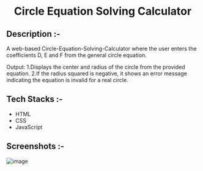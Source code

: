# <p align="center">Circle Equation Solving Calculator</p>

## Description :-

A web-based Circle-Equation-Solving-Calculator where the user enters the coefficients D, E and F from the general circle equation.

Output:
    1.Displays the center and radius of the circle from the provided equation.
    2.If the radius squared is negative, it shows an error message indicating the equation is invalid for a real circle.

## Tech Stacks :-

- HTML
- CSS
- JavaScript

## Screenshots :-

![image](https://imgur.com/y4a6iL0)
